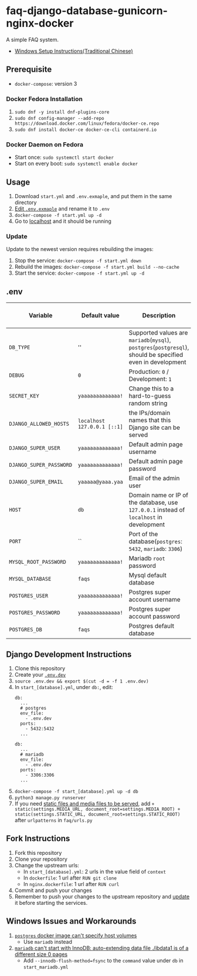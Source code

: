 # faq-django-database-gunicorn-nginx-docker

A simple FAQ system.

- [Windows Setup Instructions(Traditional Chinese)](https://hackmd.io/@Superdanby/BJicDitl8)

## Prerequisite

- `docker-compose`: version 3

### Docker Fedora Installation

1. `sudo dnf -y install dnf-plugins-core`
2. `sudo dnf config-manager --add-repo https://download.docker.com/linux/fedora/docker-ce.repo`
3. `sudo dnf install docker-ce docker-ce-cli containerd.io`

### Docker Daemon on Fedora

- Start once: `sudo systemctl start docker`
- Start on every boot: `sudo systemctl enable docker`

## Usage

1. Download `start.yml` and `.env.exmaple`, and put them in the same directory
2. [Edit `.env.exmaple`](https://github.com/Superdanby/faq-django-database-gunicorn-nginx-docker#env) and rename it to `.env`
3. `docker-compose -f start.yml up -d`
4. Go to [localhost](localhost) and it should be running

### Update

Update to the newest version requires rebuilding the images:

1. Stop the service: `docker-compose -f start.yml down`
2. Rebuild the images: `docker-compose -f start.yml build --no-cache`
3. Start the service: `docker-compose -f start.yml up -d`

## .env

| Variable | Default value | Description | Containers using the variable |
| -------- | ------------- | ----------- | ------------------- |
| `DB_TYPE` | '' | Supported values are `mariadb`(`mysql`), `postgres`(`postgresql`), should be specified even in development | `web` |
| `DEBUG` | `0` | Production: `0` / Development: `1` | `web` |
| `SECRET_KEY` | `yaaaaaaaaaaaaa!` | Change this to a hard-to-guess random string | `web` |
| `DJANGO_ALLOWED_HOSTS` | `localhost 127.0.0.1 [::1]` | the IPs/domain names that this Django site can be served | `web` |
| `DJANGO_SUPER_USER` | `yaaaaaaaaaaaaa!` | Default admin page username | `web` |
| `DJANGO_SUPER_PASSWORD` | `yaaaaaaaaaaaaa!` | Default admin page password | `web` |
| `DJANGO_SUPER_EMAIL` |  `yaaaaa@yaaa.yaa` | Email of the admin user | `web` |
| `HOST` | `db` | Domain name or IP of the database, use `127.0.0.1` instead of `localhost` in development | `web` |
| `PORT` | `` | Port of the database(`postgres`: `5432`, `mariadb`: `3306`) | `web` |
| `MYSQL_ROOT_PASSWORD` | `yaaaaaaaaaaaaa!` | Mariadb `root` password | `web` & `db` |
| `MYSQL_DATABASE` | `faqs` | Mysql default database | `web` & `db` |
| `POSTGRES_USER` | `yaaaaaaaaaaaaa!` | Postgres super account username | `web` & `db` |
| `POSTGRES_PASSWORD` | `yaaaaaaaaaaaaa!` | Postgres super account password | `web` & `db` |
| `POSTGRES_DB` | `faqs` | Postgres default database | `web` & `db` |

## Django Development Instructions

1. Clone this repository
2. Create your [`.env.dev`](https://github.com/Superdanby/faq-django-database-gunicorn-nginx-docker#env)
3. `source .env.dev && export $(cut -d = -f 1 .env.dev)`
4. In `start_[database].yml`, under `db:`, edit:
    ```yaml=
    db:
      ...
      # postgres
      env_file:
        - .env.dev
      ports:
        - 5432:5432
      ...

    db:
      ...
      # mariadb
      env_file:
        - .env.dev
      ports:
        - 3306:3306
      ...
    ```
5. `docker-compose -f start_[database].yml up -d db`
6. `python3 manage.py runserver`
7. If you need [static files and media files to be served](https://docs.djangoproject.com/en/3.0/howto/static-files/#serving-files-uploaded-by-a-user-during-development), add `+ static(settings.MEDIA_URL, document_root=settings.MEDIA_ROOT) + static(settings.STATIC_URL, document_root=settings.STATIC_ROOT)` after `urlpatterns` in `faq/urls.py`

## Fork Instructions

1. Fork this repository
2. Clone your repository
3. Change the upstream urls:
   - In `start_[database].yml`: 2 urls in the value field of `context`
   - In `dockerfile`: 1 url after `RUN git clone`
   - In `nginx.dockerfile`: 1 url after `RUN curl`
4. Commit and push your changes
5. Remember to push your changes to the upstream repository and [update](https://github.com/Superdanby/faq-django-database-gunicorn-nginx-docker#update) it before starting the services.

## Windows Issues and Workarounds

1. [`postgres` docker image can't specify host volumes](https://github.com/docker/for-win/issues/445)
   - Use `mariadb` instead
2. [`mariadb` can't start with InnoDB: auto-extending data file ./ibdata1 is of a different size 0 pages](https://github.com/docker-library/mariadb/issues/95#issuecomment-407839431)
   - Add `--innodb-flush-method=fsync` to the `command` value under `db` in `start_mariadb.yml`

